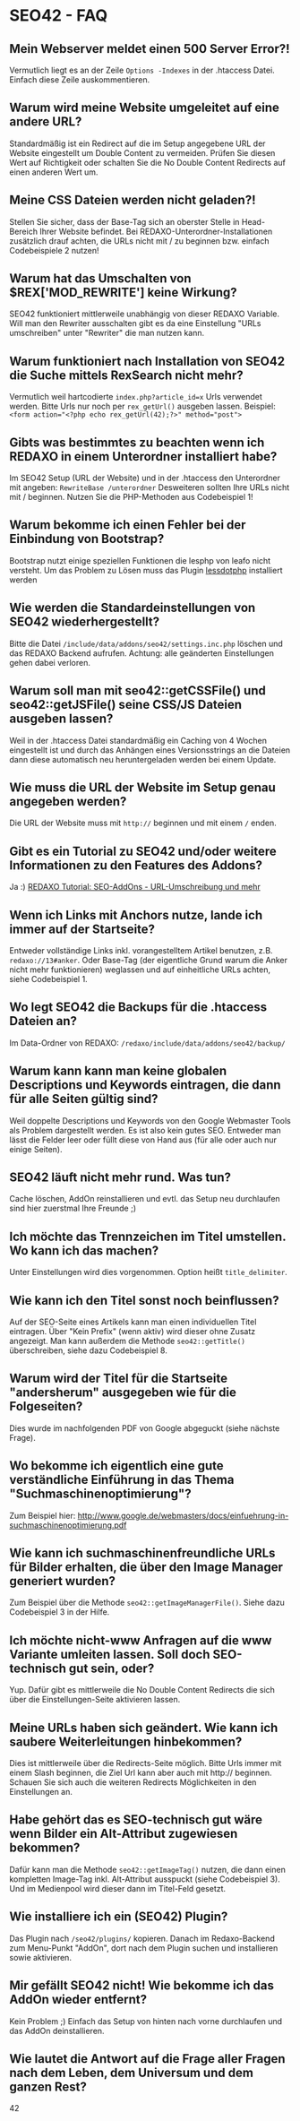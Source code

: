 SEO42 - FAQ
===========

Mein Webserver meldet einen 500 Server Error?!
----------------------------------------------

Vermutlich liegt es an der Zeile `Options -Indexes` in der .htaccess Datei. Einfach diese Zeile auskommentieren.


Warum wird meine Website umgeleitet auf eine andere URL?
--------------------------------------------------------

Standardmäßig ist ein Redirect auf die im Setup angegebene URL der Website eingestellt um Double Content zu vermeiden. Prüfen Sie diesen Wert auf Richtigkeit oder schalten Sie die No Double Content Redirects auf einen anderen Wert um.


Meine CSS Dateien werden nicht geladen?!
----------------------------------------

Stellen Sie sicher, dass der Base-Tag sich an oberster Stelle in Head-Bereich Ihrer Website befindet. Bei REDAXO-Unterordner-Installationen zusätzlich drauf achten, die URLs nicht mit / zu beginnen bzw. einfach Codebeispiele 2 nutzen!


Warum hat das Umschalten von $REX['MOD_REWRITE'] keine Wirkung?
---------------------------------------------------------------

SEO42 funktioniert mittlerweile unabhängig von dieser REDAXO Variable. Will man den Rewriter ausschalten gibt es da eine Einstellung "URLs umschreiben" unter "Rewriter" die man nutzen kann.


Warum funktioniert nach Installation von SEO42 die Suche mittels RexSearch nicht mehr?
--------------------------------------------------------------------------------------

Vermutlich weil hartcodierte `index.php?article_id=x` Urls verwendet werden. Bitte Urls nur noch per `rex_getUrl()` ausgeben lassen. Beispiel: `<form action="<?php echo rex_getUrl(42);?>" method="post">`


Gibts was bestimmtes zu beachten wenn ich REDAXO in einem Unterordner installiert habe?
---------------------------------------------------------------------------------------

Im SEO42 Setup (URL der Website) und in der .htaccess den Unterordner mit angeben: `RewriteBase /unterordner`
Desweiteren sollten Ihre URLs nicht mit / beginnen. Nutzen Sie die PHP-Methoden aus Codebeispiel 1!


Warum bekomme ich einen Fehler bei der Einbindung von Bootstrap?
----------------------------------------------------------------

Bootstrap nutzt einige speziellen Funktionen die lesphp von leafo nicht versteht. Um das Problem zu Lösen muss das Plugin [lessdotphp](https://github.com/DanielWeitenauer/lessdotphp) installiert werden


Wie werden die Standardeinstellungen von SEO42 wiederhergestellt?
------------------------------------------------------------------

Bitte die Datei `/include/data/addons/seo42/settings.inc.php` löschen und das REDAXO Backend aufrufen. Achtung: alle geänderten Einstellungen gehen dabei verloren.


Warum soll man mit seo42::getCSSFile() und seo42::getJSFile() seine CSS/JS Dateien ausgeben lassen?
---------------------------------------------------------------------------------------------------

Weil in der .htaccess Datei standardmäßig ein Caching von 4 Wochen eingestellt ist und durch das Anhängen eines Versionsstrings an die Dateien dann diese automatisch neu heruntergeladen werden bei einem Update.


Wie muss die URL der Website im Setup genau angegeben werden?
-------------------------------------------------------------

Die URL der Website muss mit `http://` beginnen und mit einem `/` enden.


Gibt es ein Tutorial zu SEO42 und/oder weitere Informationen zu den Features des Addons?
----------------------------------------------------------------------

Ja :) [REDAXO Tutorial: SEO-AddOns - URL-Umschreibung und mehr](http://www.redaxo.org/de/doku/sinnvolle-addons/seo-addons---urls-und-mehr/)


Wenn ich Links mit Anchors nutze, lande ich immer auf der Startseite?
---------------------------------------------------------------------

Entweder vollständige Links inkl. vorangestelltem Artikel benutzen, z.B. `redaxo://13#anker`. Oder Base-Tag (der eigentliche Grund warum die Anker nicht mehr funktionieren) weglassen und auf einheitliche URLs achten, siehe Codebeispiel 1.


Wo legt SEO42 die Backups für die .htaccess Dateien an?
-------------------------------------------------------

Im Data-Ordner von REDAXO: `/redaxo/include/data/addons/seo42/backup/`


Warum kann kann man keine globalen Descriptions und Keywords eintragen, die dann für alle Seiten gültig sind?
------------------------------------------------------------------------------------------------------------

Weil doppelte Descriptions und Keywords von den Google Webmaster Tools als Problem dargestellt werden. Es ist also kein gutes SEO. Entweder man lässt die Felder leer oder füllt diese von Hand aus (für alle oder auch nur einige Seiten).


SEO42 läuft nicht mehr rund. Was tun?
-------------------------------------

Cache löschen, AddOn reinstallieren und evtl. das Setup neu durchlaufen sind hier zuerstmal Ihre Freunde ;)


Ich möchte das Trennzeichen im Titel umstellen. Wo kann ich das machen?
-----------------------------------------------------------------------

Unter Einstellungen wird dies vorgenommen. Option heißt `title_delimiter`.


Wie kann ich den Titel sonst noch beinflussen?
----------------------------------------------

Auf der SEO-Seite eines Artikels kann man einen individuellen Titel eintragen. Über "Kein Prefix" (wenn aktiv) wird dieser ohne Zusatz angezeigt. Man kann außerdem die Methode `seo42::getTitle()` überschreiben, siehe dazu Codebeispiel 8.


Warum wird der Titel für die Startseite "andersherum" ausgegeben wie für die Folgeseiten?
-----------------------------------------------------------------------------------------

Dies wurde im nachfolgenden PDF von Google abgeguckt (siehe nächste Frage).


Wo bekomme ich eigentlich eine gute verständliche Einführung in das Thema "Suchmaschinenoptimierung"?
-----------------------------------------------------------------------------------------------------

Zum Beispiel hier: <http://www.google.de/webmasters/docs/einfuehrung-in-suchmaschinenoptimierung.pdf>


Wie kann ich suchmaschinenfreundliche URLs für Bilder erhalten, die über den Image Manager generiert wurden?
------------------------------------------------------------------------------------------------------------

Zum Beispiel über die Methode `seo42::getImageManagerFile()`. Siehe dazu Codebeispiel 3 in der Hilfe.


Ich möchte nicht-www Anfragen auf die www Variante umleiten lassen. Soll doch SEO-technisch gut sein, oder?
-----------------------------------------------------------------------------------------------------------

Yup. Dafür gibt es mittlerweile die No Double Content Redirects die sich über die Einstellungen-Seite aktivieren lassen.


Meine URLs haben sich geändert. Wie kann ich saubere Weiterleitungen hinbekommen?
---------------------------------------------------------------------------------

Dies ist mittlerweile über die Redirects-Seite möglich. Bitte Urls immer mit einem Slash beginnen, die Ziel Url kann aber auch mit http:// beginnen. Schauen Sie sich auch die weiteren Redirects Möglichkeiten in den Einstellungen an.


Habe gehört das es SEO-technisch gut wäre wenn Bilder ein Alt-Attribut zugewiesen bekommen?
-------------------------------------------------------------------------------------------

Dafür kann man die Methode `seo42::getImageTag()` nutzen, die dann einen kompletten Image-Tag inkl. Alt-Attribut ausspuckt (siehe Codebeispiel 3). Und im Medienpool wird dieser dann im Titel-Feld gesetzt.


Wie installiere ich ein (SEO42) Plugin?
---------------------------------------

Das Plugin nach `/seo42/plugins/` kopieren. Danach im Redaxo-Backend zum Menu-Punkt "AddOn", dort nach dem Plugin suchen und installieren sowie aktivieren.


Mir gefällt SEO42 nicht! Wie bekomme ich das AddOn wieder entfernt?
-------------------------------------------------------------------

Kein Problem ;) Einfach das Setup von hinten nach vorne durchlaufen und das AddOn deinstallieren.


Wie lautet die Antwort auf die Frage aller Fragen nach dem Leben, dem Universum und dem ganzen Rest?
----------------------------------------------------------------------------------------------------

42


